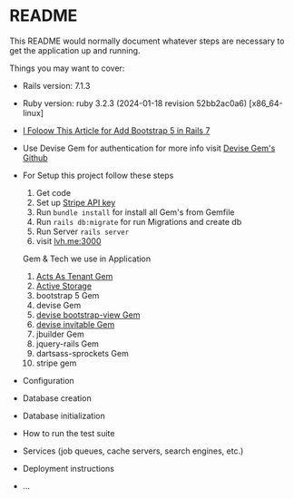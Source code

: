 # README

This README would normally document whatever steps are necessary to get the
application up and running.

Things you may want to cover:

* Rails version: 7.1.3

* Ruby version: ruby 3.2.3 (2024-01-18 revision 52bb2ac0a6) [x86_64-linux]

* [I Foloow This Article for Add Bootstrap 5 in Rails 7  ](https://medium.com/@pietropugliesi/javascript-bootstrap-asset-bundling-in-ruby-on-rails-7-3640a220f2ce)

* Use Devise Gem for authentication for more info visit [Devise Gem's Github](https://github.com/heartcombo/devise)

* For Setup this project follow these steps
  1. Get code 
  2. Set up [Stripe API key](https://docs.stripe.com/api)
  3. Run `bundle install` for install all Gem's from Gemfile
  4. Run `rails db:migrate` for run Migrations and create db
  5. Run Server `rails server`
  6. visit [lvh.me:3000](http://lvh.me:3000/users/sign_in)

  Gem & Tech we use in Application
  1. [Acts As Tenant Gem](https://github.com/ErwinM/acts_as_tenant)
  2. [Active Storage](https://github.com/rails/rails/tree/main/activestorage)
  3. bootstrap 5 Gem
  4. devise Gem
  5. [devise bootstrap-view Gem](https://github.com/hisea/devise-bootstrap-views)
  6. [devise invitable Gem](https://github.com/scambra/devise_invitable)
  7. jbuilder Gem
  8. jquery-rails Gem
  9. dartsass-sprockets Gem
  10. stripe gem

* Configuration

* Database creation

* Database initialization

* How to run the test suite

* Services (job queues, cache servers, search engines, etc.)

* Deployment instructions

* ...
